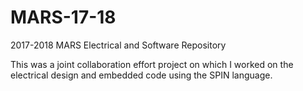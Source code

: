 # MARS-17-18
2017-2018 MARS Electrical and Software Repository

This was a joint collaboration effort project on which I worked on the electrical design and embedded code using the SPIN language.
